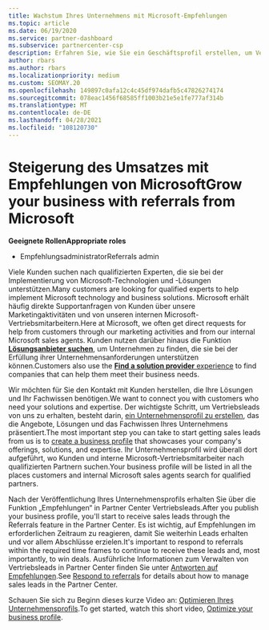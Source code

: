 ```yaml
---
title: Wachstum Ihres Unternehmens mit Microsoft-Empfehlungen
ms.topic: article
ms.date: 06/19/2020
ms.service: partner-dashboard
ms.subservice: partnercenter-csp
description: Erfahren Sie, wie Sie ein Geschäftsprofil erstellen, um Vertriebs leads über das feature Partner Center Referrals (Empfehlungen) zu generieren und dann auf diese Empfehlungen zu reagieren.
author: rbars
ms.author: rbars
ms.localizationpriority: medium
ms.custom: SEOMAY.20
ms.openlocfilehash: 149897c0afa12c4c45df974dafb5c47826274174
ms.sourcegitcommit: 078eac1456f68585ff1003b21e5e1fe777af314b
ms.translationtype: MT
ms.contentlocale: de-DE
ms.lasthandoff: 04/28/2021
ms.locfileid: "108120730"
---
```

# <a name="grow-your-business-with-referrals-from-microsoft"></a><span data-ttu-id="0c504-103">Steigerung des Umsatzes mit Empfehlungen von Microsoft</span><span class="sxs-lookup"><span data-stu-id="0c504-103">Grow your business with referrals from Microsoft</span></span>

<span data-ttu-id="0c504-104">**Geeignete Rollen**</span><span class="sxs-lookup"><span data-stu-id="0c504-104">**Appropriate roles**</span></span>

- <span data-ttu-id="0c504-105">Empfehlungsadministrator</span><span class="sxs-lookup"><span data-stu-id="0c504-105">Referrals admin</span></span>

<span data-ttu-id="0c504-106">Viele Kunden suchen nach qualifizierten Experten, die sie bei der Implementierung von Microsoft-Technologien und -Lösungen unterstützen.</span><span class="sxs-lookup"><span data-stu-id="0c504-106">Many customers are looking for qualified experts to help implement Microsoft technology and business solutions.</span></span> <span data-ttu-id="0c504-107">Microsoft erhält häufig direkte Supportanfragen von Kunden über unsere Marketingaktivitäten und von unseren internen Microsoft-Vertriebsmitarbeitern.</span><span class="sxs-lookup"><span data-stu-id="0c504-107">Here at Microsoft, we often get direct requests for help from customers through our marketing activities and from our internal Microsoft sales agents.</span></span> <span data-ttu-id="0c504-108">Kunden nutzen darüber hinaus die Funktion [**Lösungsanbieter suchen**](https://www.microsoft.com/solution-providers/search), um Unternehmen zu finden, die sie bei der Erfüllung ihrer Unternehmensanforderungen unterstützen können.</span><span class="sxs-lookup"><span data-stu-id="0c504-108">Customers also use the [**Find a solution provider** experience](https://www.microsoft.com/solution-providers/search) to find companies that can help them meet their business needs.</span></span> 

<span data-ttu-id="0c504-109">Wir möchten für Sie den Kontakt mit Kunden herstellen, die Ihre Lösungen und Ihr Fachwissen benötigen.</span><span class="sxs-lookup"><span data-stu-id="0c504-109">We want to connect you with customers who need your solutions and expertise.</span></span> <span data-ttu-id="0c504-110">Der wichtigste Schritt, um Vertriebsleads von uns zu erhalten, besteht darin, [ein Unternehmensprofil zu erstellen](create-a-marketing-profile.md), das die Angebote, Lösungen und das Fachwissen Ihres Unternehmens präsentiert.</span><span class="sxs-lookup"><span data-stu-id="0c504-110">The most important step you can take to start getting sales leads from us is to [create a business profile](create-a-marketing-profile.md) that showcases your company's offerings, solutions, and expertise.</span></span> <span data-ttu-id="0c504-111">Ihr Unternehmensprofil wird überall dort aufgeführt, wo Kunden und interne Microsoft-Vertriebsmitarbeiter nach qualifizierten Partnern suchen.</span><span class="sxs-lookup"><span data-stu-id="0c504-111">Your business profile will be listed in all the places customers and internal Microsoft sales agents search for qualified partners.</span></span> 

 <span data-ttu-id="0c504-112">Nach der Veröffentlichung Ihres Unternehmensprofils erhalten Sie über die Funktion „Empfehlungen“ in Partner Center Vertriebsleads.</span><span class="sxs-lookup"><span data-stu-id="0c504-112">After you publish your business profile, you'll start to receive sales leads through the Referrals feature in the Partner Center.</span></span> <span data-ttu-id="0c504-113">Es ist wichtig, auf Empfehlungen im erforderlichen Zeitraum zu reagieren, damit Sie weiterhin Leads erhalten und vor allem Abschlüsse erzielen.</span><span class="sxs-lookup"><span data-stu-id="0c504-113">It's important to respond to referrals within the required time frames to continue to receive these leads and, most importantly, to win deals.</span></span> <span data-ttu-id="0c504-114">Ausführliche Informationen zum Verwalten von Vertriebsleads in Partner Center finden Sie unter [Antworten auf Empfehlungen](manage-leads.md).</span><span class="sxs-lookup"><span data-stu-id="0c504-114">See [Respond to referrals](manage-leads.md) for details about how to manage sales leads in the Partner Center.</span></span>  


<span data-ttu-id="0c504-115">Schauen Sie sich zu Beginn dieses kurze Video an: [Optimieren Ihres Unternehmensprofils](https://player.vimeo.com/video/252788046).</span><span class="sxs-lookup"><span data-stu-id="0c504-115">To get started, watch this short video, [Optimize your business profile](https://player.vimeo.com/video/252788046).</span></span>
